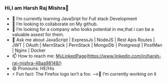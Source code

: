 ### Hi,I am Harsh Raj Mishra👋

- 🌱 I’m currently learning JavaSript for Full stack Development
- 👯 I’m looking to collaborate on My github.
- 🤔 I’m looking for a company who looks potential in me,that i can be a valuable assest for them.
- 💬 Ask me about  JavaScript | ExpressJs | NodeJS | Rest Apis Routes | JWT | OAuth | MernStack | PernStack | MongoDb | Postgresql | PostMan | Nginx | Docker
- 📫 How to reach me: [MyLinkedPage]([https://www.linkedin.com/in/harsh-raj-mishra-48aa98148/])(https://www.linkedin.com/in/harsh-raj-mishra-48aa98148/)
- 😄 Pronouns: HE/His
- ⚡ Fun fact: The Firefox logo isn’t a fox.
-->🔭 I’m currently working on it
